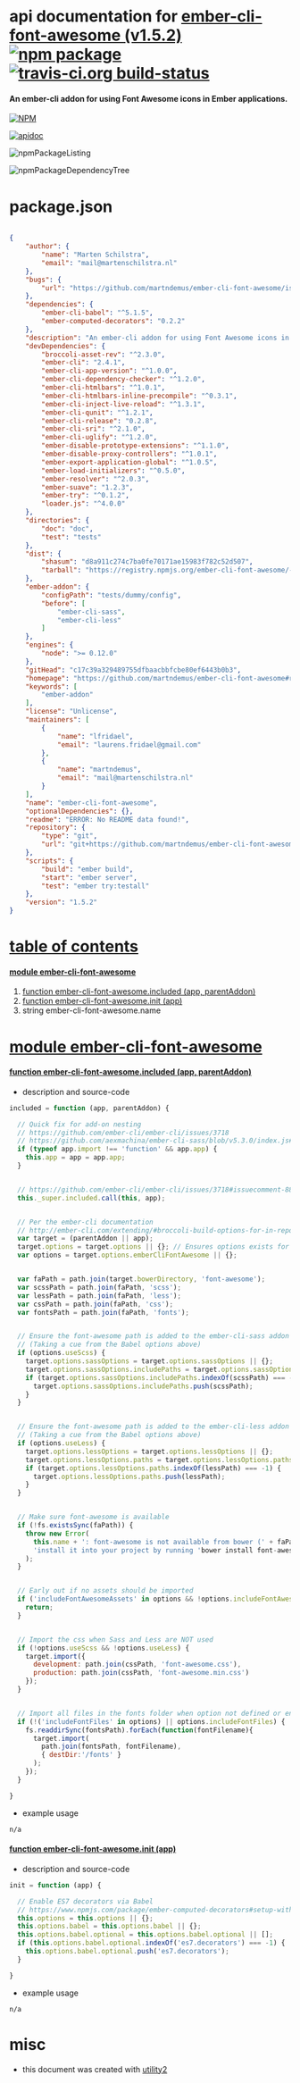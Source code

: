 # api documentation for  [ember-cli-font-awesome (v1.5.2)](https://github.com/martndemus/ember-cli-font-awesome#readme)  [![npm package](https://img.shields.io/npm/v/npmdoc-ember-cli-font-awesome.svg?style=flat-square)](https://www.npmjs.org/package/npmdoc-ember-cli-font-awesome) [![travis-ci.org build-status](https://api.travis-ci.org/npmdoc/node-npmdoc-ember-cli-font-awesome.svg)](https://travis-ci.org/npmdoc/node-npmdoc-ember-cli-font-awesome)
#### An ember-cli addon for using Font Awesome icons in Ember applications.

[![NPM](https://nodei.co/npm/ember-cli-font-awesome.png?downloads=true)](https://www.npmjs.com/package/ember-cli-font-awesome)

[![apidoc](https://npmdoc.github.io/node-npmdoc-ember-cli-font-awesome/build/screenCapture.buildNpmdoc.browser._2Fhome_2Ftravis_2Fbuild_2Fnpmdoc_2Fnode-npmdoc-ember-cli-font-awesome_2Ftmp_2Fbuild_2Fapidoc.html.png)](https://npmdoc.github.io/node-npmdoc-ember-cli-font-awesome/build/apidoc.html)

![npmPackageListing](https://npmdoc.github.io/node-npmdoc-ember-cli-font-awesome/build/screenCapture.npmPackageListing.svg)

![npmPackageDependencyTree](https://npmdoc.github.io/node-npmdoc-ember-cli-font-awesome/build/screenCapture.npmPackageDependencyTree.svg)



# package.json

```json

{
    "author": {
        "name": "Marten Schilstra",
        "email": "mail@martenschilstra.nl"
    },
    "bugs": {
        "url": "https://github.com/martndemus/ember-cli-font-awesome/issues"
    },
    "dependencies": {
        "ember-cli-babel": "^5.1.5",
        "ember-computed-decorators": "0.2.2"
    },
    "description": "An ember-cli addon for using Font Awesome icons in Ember applications.",
    "devDependencies": {
        "broccoli-asset-rev": "^2.3.0",
        "ember-cli": "2.4.1",
        "ember-cli-app-version": "^1.0.0",
        "ember-cli-dependency-checker": "^1.2.0",
        "ember-cli-htmlbars": "^1.0.1",
        "ember-cli-htmlbars-inline-precompile": "^0.3.1",
        "ember-cli-inject-live-reload": "^1.3.1",
        "ember-cli-qunit": "^1.2.1",
        "ember-cli-release": "0.2.8",
        "ember-cli-sri": "^2.1.0",
        "ember-cli-uglify": "^1.2.0",
        "ember-disable-prototype-extensions": "^1.1.0",
        "ember-disable-proxy-controllers": "^1.0.1",
        "ember-export-application-global": "^1.0.5",
        "ember-load-initializers": "^0.5.0",
        "ember-resolver": "^2.0.3",
        "ember-suave": "1.2.3",
        "ember-try": "^0.1.2",
        "loader.js": "^4.0.0"
    },
    "directories": {
        "doc": "doc",
        "test": "tests"
    },
    "dist": {
        "shasum": "d8a911c274c7ba0fe70171ae15983f782c52d507",
        "tarball": "https://registry.npmjs.org/ember-cli-font-awesome/-/ember-cli-font-awesome-1.5.2.tgz"
    },
    "ember-addon": {
        "configPath": "tests/dummy/config",
        "before": [
            "ember-cli-sass",
            "ember-cli-less"
        ]
    },
    "engines": {
        "node": ">= 0.12.0"
    },
    "gitHead": "c17c39a329489755dfbaacbbfcbe80ef6443b0b3",
    "homepage": "https://github.com/martndemus/ember-cli-font-awesome#readme",
    "keywords": [
        "ember-addon"
    ],
    "license": "Unlicense",
    "maintainers": [
        {
            "name": "lfridael",
            "email": "laurens.fridael@gmail.com"
        },
        {
            "name": "martndemus",
            "email": "mail@martenschilstra.nl"
        }
    ],
    "name": "ember-cli-font-awesome",
    "optionalDependencies": {},
    "readme": "ERROR: No README data found!",
    "repository": {
        "type": "git",
        "url": "git+https://github.com/martndemus/ember-cli-font-awesome.git"
    },
    "scripts": {
        "build": "ember build",
        "start": "ember server",
        "test": "ember try:testall"
    },
    "version": "1.5.2"
}
```



# <a name="apidoc.tableOfContents"></a>[table of contents](#apidoc.tableOfContents)

#### [module ember-cli-font-awesome](#apidoc.module.ember-cli-font-awesome)
1.  [function <span class="apidocSignatureSpan">ember-cli-font-awesome.</span>included (app, parentAddon)](#apidoc.element.ember-cli-font-awesome.included)
1.  [function <span class="apidocSignatureSpan">ember-cli-font-awesome.</span>init (app)](#apidoc.element.ember-cli-font-awesome.init)
1.  string <span class="apidocSignatureSpan">ember-cli-font-awesome.</span>name



# <a name="apidoc.module.ember-cli-font-awesome"></a>[module ember-cli-font-awesome](#apidoc.module.ember-cli-font-awesome)

#### <a name="apidoc.element.ember-cli-font-awesome.included"></a>[function <span class="apidocSignatureSpan">ember-cli-font-awesome.</span>included (app, parentAddon)](#apidoc.element.ember-cli-font-awesome.included)
- description and source-code
```javascript
included = function (app, parentAddon) {

  // Quick fix for add-on nesting
  // https://github.com/ember-cli/ember-cli/issues/3718
  // https://github.com/aexmachina/ember-cli-sass/blob/v5.3.0/index.js#L73-L75
  if (typeof app.import !== 'function' && app.app) {
    this.app = app = app.app;
  }


  // https://github.com/ember-cli/ember-cli/issues/3718#issuecomment-88122543
  this._super.included.call(this, app);


  // Per the ember-cli documentation
  // http://ember-cli.com/extending/#broccoli-build-options-for-in-repo-addons
  var target = (parentAddon || app);
  target.options = target.options || {}; // Ensures options exists for Scss/Less below
  var options = target.options.emberCliFontAwesome || {};


  var faPath = path.join(target.bowerDirectory, 'font-awesome');
  var scssPath = path.join(faPath, 'scss');
  var lessPath = path.join(faPath, 'less');
  var cssPath = path.join(faPath, 'css');
  var fontsPath = path.join(faPath, 'fonts');


  // Ensure the font-awesome path is added to the ember-cli-sass addon options
  // (Taking a cue from the Babel options above)
  if (options.useScss) {
    target.options.sassOptions = target.options.sassOptions || {};
    target.options.sassOptions.includePaths = target.options.sassOptions.includePaths || [];
    if (target.options.sassOptions.includePaths.indexOf(scssPath) === -1) {
      target.options.sassOptions.includePaths.push(scssPath);
    }
  }


  // Ensure the font-awesome path is added to the ember-cli-less addon options
  // (Taking a cue from the Babel options above)
  if (options.useLess) {
    target.options.lessOptions = target.options.lessOptions || {};
    target.options.lessOptions.paths = target.options.lessOptions.paths || [];
    if (target.options.lessOptions.paths.indexOf(lessPath) === -1) {
      target.options.lessOptions.paths.push(lessPath);
    }
  }


  // Make sure font-awesome is available
  if (!fs.existsSync(faPath)) {
    throw new Error(
      this.name + ': font-awesome is not available from bower (' + faPath + '), ' +
      'install it into your project by running 'bower install font-awesome --save''
    );
  }


  // Early out if no assets should be imported
  if ('includeFontAwesomeAssets' in options && !options.includeFontAwesomeAssets) {
    return;
  }


  // Import the css when Sass and Less are NOT used
  if (!options.useScss && !options.useLess) {
    target.import({
      development: path.join(cssPath, 'font-awesome.css'),
      production: path.join(cssPath, 'font-awesome.min.css')
    });
  }


  // Import all files in the fonts folder when option not defined or enabled
  if (!('includeFontFiles' in options) || options.includeFontFiles) {
    fs.readdirSync(fontsPath).forEach(function(fontFilename){
      target.import(
        path.join(fontsPath, fontFilename),
        { destDir:'/fonts' }
      );
    });
  }

}
```
- example usage
```shell
n/a
```

#### <a name="apidoc.element.ember-cli-font-awesome.init"></a>[function <span class="apidocSignatureSpan">ember-cli-font-awesome.</span>init (app)](#apidoc.element.ember-cli-font-awesome.init)
- description and source-code
```javascript
init = function (app) {

  // Enable ES7 decorators via Babel
  // https://www.npmjs.com/package/ember-computed-decorators#setup-with-addon
  this.options = this.options || {};
  this.options.babel = this.options.babel || {};
  this.options.babel.optional = this.options.babel.optional || [];
  if (this.options.babel.optional.indexOf('es7.decorators') === -1) {
    this.options.babel.optional.push('es7.decorators');
  }

}
```
- example usage
```shell
n/a
```



# misc
- this document was created with [utility2](https://github.com/kaizhu256/node-utility2)

